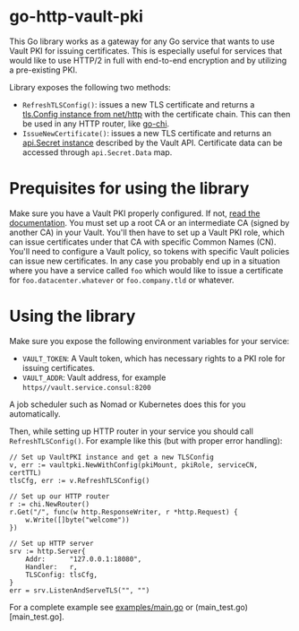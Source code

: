 # go-http-vault-pki

This Go library works as a gateway for any Go service that wants to use Vault PKI for issuing
certificates. This is especially useful for services that would like to use HTTP/2 in full with
end-to-end encryption and by utilizing a pre-existing PKI.

Library exposes the following two methods:

- `RefreshTLSConfig()`: issues a new TLS certificate and returns a
[tls.Config instance from net/http](https://golang.org/pkg/crypto/tls/#Config) with the
certificate chain. This can then be used in any HTTP router, like
[go-chi](https://github.com/go-chi/chi).
- `IssueNewCertificate()`: issues a new TLS certificate and returns
an [api.Secret instance](https://godoc.org/github.com/hashicorp/vault/api#Secret) described
by the Vault API. Certificate data can be accessed through `api.Secret.Data` map.

# Prequisites for using the library

Make sure you have a Vault PKI properly configured. If not,
[read the documentation](https://www.vaultproject.io/docs/secrets/pki/index.html). You must
set up a root CA or an intermediate CA (signed by another CA) in your Vault. You'll then have to
set up a Vault PKI role, which can issue certificates under that CA with specific
Common Names (CN). You'll need to configure a Vault policy, so tokens with specific Vault
policies can issue new certificates. In any case you probably end up in a situation where
you have a service called `foo` which would like to issue a certificate for
`foo.datacenter.whatever` or `foo.company.tld` or whatever.

# Using the library

Make sure you expose the following environment variables for your service:

- `VAULT_TOKEN`: A Vault token, which has necessary rights to a PKI role for issuing
certificates.
- `VAULT_ADDR`: Vault address, for example `https//vault.service.consul:8200`

A job scheduler such as Nomad or Kubernetes does this for you automatically.

Then, while setting up HTTP router in your service you should call `RefreshTLSConfig()`.
For example like this (but with proper error handling):

```golang
// Set up VaultPKI instance and get a new TLSConfig
v, err := vaultpki.NewWithConfig(pkiMount, pkiRole, serviceCN, certTTL)
tlsCfg, err := v.RefreshTLSConfig()

// Set up our HTTP router
r := chi.NewRouter()
r.Get("/", func(w http.ResponseWriter, r *http.Request) {
	w.Write([]byte("welcome"))
})

// Set up HTTP server
srv := http.Server{
    Addr:      "127.0.0.1:18080",
	Handler:   r,
	TLSConfig: tlsCfg,
}
err = srv.ListenAndServeTLS("", "")
```

For a complete example see [examples/main.go](examples/main.go) or (main_test.go)[main_test.go].
